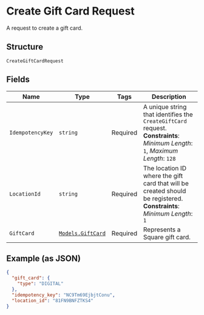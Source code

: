 
# Create Gift Card Request

A request to create a gift card.

## Structure

`CreateGiftCardRequest`

## Fields

| Name | Type | Tags | Description |
|  --- | --- | --- | --- |
| `IdempotencyKey` | `string` | Required | A unique string that identifies the `CreateGiftCard` request.<br>**Constraints**: *Minimum Length*: `1`, *Maximum Length*: `128` |
| `LocationId` | `string` | Required | The location ID where the gift card that will be created should be registered.<br>**Constraints**: *Minimum Length*: `1` |
| `GiftCard` | [`Models.GiftCard`](../../doc/models/gift-card.md) | Required | Represents a Square gift card. |

## Example (as JSON)

```json
{
  "gift_card": {
    "type": "DIGITAL"
  },
  "idempotency_key": "NC9Tm69EjbjtConu",
  "location_id": "81FN9BNFZTKS4"
}
```

